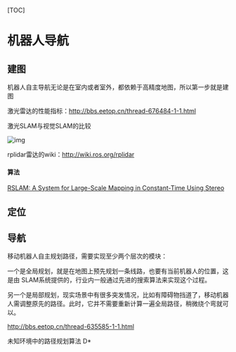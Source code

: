 [TOC]



# 机器人导航

## 建图

机器人自主导航无论是在室内或者室外，都依赖于高精度地图，所以第一步就是建图

激光雷达的性能指标：http://bbs.eetop.cn/thread-676484-1-1.html

激光SLAM与视觉SLAM的比较

![img](https://upload-images.jianshu.io/upload_images/2968079-d81d27365239c1e4?imageMogr2/auto-orient/strip|imageView2/2/w/640/format/webp)

rplidar雷达的wiki：http://wiki.ros.org/rplidar

#### 算法

[RSLAM: A System for Large-Scale Mapping in Constant-Time Using Stereo](http://link-springer-com.vpn.whu.edu.cn:8118/article/10.1007/s11263-010-0361-7)



## 定位



## 导航

移动机器人自主规划路径，需要实现至少两个层次的模块：

一个是全局规划，就是在地图上预先规划一条线路，也要有当前机器人的位置，这是由 SLAM系统提供的，行业内一般通过先进的搜索算法来实现这个过程。

另一个是局部规划，现实场景中有很多突发情况，比如有障碍物挡道了，移动机器人需调整原先的路径。此时，它并不需要重新计算一遍全局路径，稍微绕个弯就可以。

http://bbs.eetop.cn/thread-635585-1-1.html



未知环境中的路径规划算法 D*
